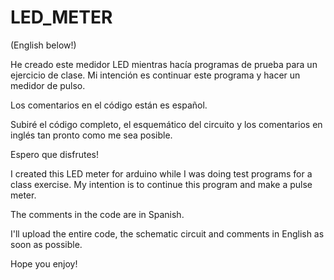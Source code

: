 # LED_METER

(English below!)

He creado este medidor LED mientras hacía programas de prueba para un ejercicio de clase. Mi intención es continuar este programa y hacer un medidor de pulso.

Los comentarios en el código están es español.

Subiré el código completo, el esquemático del circuito y los comentarios en inglés tan pronto como me sea posible.

Espero que disfrutes!


I created this LED meter for arduino while I was doing test programs for a class exercise. My intention is to continue this program and make a pulse meter.

The comments in the code are in Spanish.

I'll upload the entire code, the schematic circuit and comments in English as soon as possible.

Hope you enjoy!

